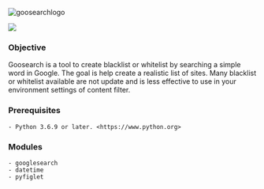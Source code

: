 ![goosearchlogo](https://user-images.githubusercontent.com/53983340/79625941-e2033480-8102-11ea-80db-92ce0169caab.jpg)

<p>
 <img src="https://img.shields.io/badge/python-v3.6.9-blue" />
 </p>
 
### Objective

Goosearch is a tool to create blacklist or whitelist by searching a simple word in Google. The goal is help create a realistic list 
of sites. Many blacklist or whitelist available are not update and is less effective to use in your environment settings 
of content filter. 



### Prerequisites

```
- Python 3.6.9 or later. <https://www.python.org>
```

### Modules

```
- googlesearch
- datetime
- pyfiglet

```

